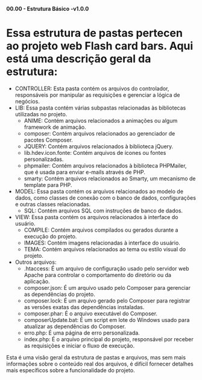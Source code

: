 **00.00 - Estrutura Básico -v1.0.0**
# Essa estrutura de pastas pertecen ao projeto web Flash card bars. Aqui está uma descrição geral da estrutura:

- CONTROLLER: Esta pasta contém os arquivos do controlador, responsáveis por manipular as requisições e gerenciar a lógica de negócios.
- LIB: Essa pasta contém várias subpastas relacionadas às bibliotecas utilizadas no projeto.
  - ANIME: Contém arquivos relacionados a animações ou algum framework de animação.
  - composer: Contém arquivos relacionados ao gerenciador de pacotes Composer.
  - JQUERY: Contém arquivos relacionados à biblioteca jQuery.
  - lib.hdev.icon.fonte: Contém arquivos de ícones ou fontes personalizadas.
  - phpmailer: Contém arquivos relacionados à biblioteca PHPMailer, que é usada para enviar e-mails através de PHP.
  - smarty: Contém arquivos relacionados ao Smarty, um mecanismo de template para PHP.
- MODEL: Essa pasta contém os arquivos relacionados ao modelo de dados, como classes de conexão com o banco de dados, configurações e outras classes relacionadas.
  - SQL: Contém arquivos SQL com instruções de banco de dados.
- VIEW: Essa pasta contém os arquivos relacionados à interface do usuário.
  - COMPILE: Contém arquivos compilados ou gerados durante a execução do projeto.
  - IMAGES: Contém imagens relacionadas à interface do usuário.
  - TEMA: Contém arquivos relacionados ao tema ou estilo visual do projeto.
- Outros arquivos:
  - .htaccess: É um arquivo de configuração usado pelo servidor web Apache para controlar o comportamento do diretório ou da aplicação.
  - composer.json: É um arquivo usado pelo Composer para gerenciar as dependências do projeto.
  - composer.lock: É um arquivo gerado pelo Composer para registrar as versões exatas das dependências instaladas.
  - composer.phar: É o arquivo executável do Composer.
  - composerUpdate.bat: É um script em lote do Windows usado para atualizar as dependências do Composer.
  - erro.php: É uma página de erro personalizada.
  - index.php: É o arquivo principal do projeto, responsável por receber as requisições e iniciar o fluxo de execução.

Esta é uma visão geral da estrutura de pastas e arquivos, mas sem mais informações sobre o conteúdo real dos arquivos, é difícil fornecer detalhes mais específicos sobre a funcionalidade do projeto.

